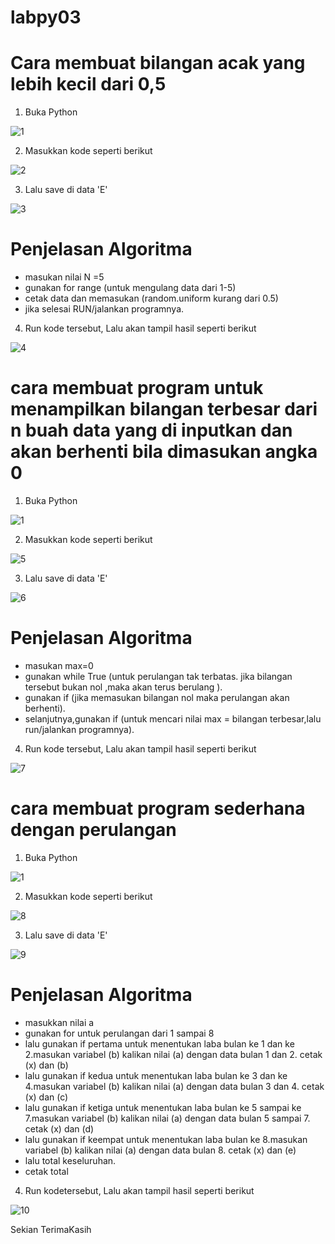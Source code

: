 # labpy03
# Cara membuat bilangan acak yang lebih kecil dari 0,5

1. Buka Python

![1](https://user-images.githubusercontent.com/37321627/52933648-9a5e0d00-3386-11e9-9295-5cb372181e59.png)

2. Masukkan kode seperti berikut

![2](https://user-images.githubusercontent.com/37321627/52933685-b5308180-3386-11e9-94a0-715e301e26b8.png)

3. Lalu save di data 'E'

![3](https://user-images.githubusercontent.com/37321627/52933715-caa5ab80-3386-11e9-9cc8-3cd02e3be829.png)

# Penjelasan Algoritma 
- masukan nilai N =5
- gunakan for range (untuk mengulang data dari 1-5)
- cetak data dan memasukan (random.uniform kurang dari 0.5)
- jika selesai RUN/jalankan programnya.

4. Run kode tersebut, Lalu akan tampil hasil seperti berikut

![4](https://user-images.githubusercontent.com/37321627/52934018-d5147500-3387-11e9-968e-78e0429d7d46.png)

# cara membuat program untuk menampilkan bilangan terbesar dari n buah data yang di inputkan dan akan berhenti bila dimasukan angka 0

1. Buka Python

![1](https://user-images.githubusercontent.com/37321627/52933648-9a5e0d00-3386-11e9-9295-5cb372181e59.png)

2. Masukkan kode seperti berikut

![5](https://user-images.githubusercontent.com/37321627/52934028-dcd41980-3387-11e9-8b15-4c9c7d31a8d9.png)

3. Lalu save di data 'E'

![6](https://user-images.githubusercontent.com/37321627/52934038-e2c9fa80-3387-11e9-8cc7-8586b3b38c94.png)

# Penjelasan Algoritma
- masukan max=0
- gunakan while True (untuk perulangan tak terbatas. jika bilangan tersebut bukan nol ,maka akan terus berulang ).
- gunakan if (jika memasukan bilangan nol maka perulangan akan berhenti).
- selanjutnya,gunakan if (untuk mencari nilai max = bilangan terbesar,lalu run/jalankan programnya).

4. Run kode tersebut, Lalu akan tampil hasil seperti berikut

![7](https://user-images.githubusercontent.com/37321627/52934054-eb223580-3387-11e9-87da-055086ea1a58.png)

# cara membuat program sederhana dengan perulangan

1. Buka Python

![1](https://user-images.githubusercontent.com/37321627/52933648-9a5e0d00-3386-11e9-9295-5cb372181e59.png)

2. Masukkan kode seperti berikut

![8](https://user-images.githubusercontent.com/37321627/52934060-f07f8000-3387-11e9-96a2-430641dc5492.png)

3. Lalu save di data 'E'

![9](https://user-images.githubusercontent.com/37321627/52934086-fecd9c00-3387-11e9-97aa-c244593439f0.png)

# Penjelasan Algoritma
- masukkan nilai a
- gunakan for untuk perulangan dari 1 sampai 8
- lalu gunakan if pertama untuk menentukan laba bulan ke 1 dan ke 2.masukan variabel (b) kalikan nilai (a) dengan data bulan 1 dan 2.     cetak (x) dan (b)
- lalu gunakan if kedua untuk menentukan laba bulan ke 3 dan ke 4.masukan variabel (b) kalikan nilai (a) dengan data bulan 3 dan 4.       cetak (x) dan (c)
- lalu gunakan if ketiga untuk menentukan laba bulan ke 5 sampai ke 7.masukan variabel (b) kalikan nilai (a) dengan data bulan 5 sampai   7. cetak (x) dan (d)
- lalu gunakan if keempat untuk menentukan laba bulan ke 8.masukan variabel (b) kalikan nilai (a) dengan data bulan 8. cetak (x) dan (e)
- lalu total keseluruhan.
- cetak total

4.  Run kodetersebut, Lalu akan tampil hasil seperti berikut

![10](https://user-images.githubusercontent.com/46735995/53075196-273bce80-351f-11e9-936a-fdce7517281d.jpeg)


Sekian TerimaKasih
